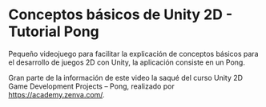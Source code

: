 # Conceptos básicos de Unity 2D - Tutorial Pong

Pequeño videojuego para facilitar la explicación de conceptos básicos para el desarrollo de juegos 2D con Unity, la aplicación consiste en un Pong. 

Gran parte de la información de este video la saqué del curso Unity 2D Game Development Projects – Pong, realizado por https://academy.zenva.com/.
